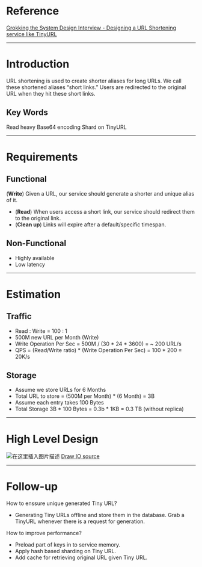# Reference
[Grokking the System Design Interview - Designing a URL Shortening service like TinyURL](https://www.educative.io/courses/grokking-the-system-design-interview/m2ygV4E81AR)

--- 

# Introduction
URL shortening is used to create shorter aliases for long URLs.
We call these shortened aliases “short links.”
Users are redirected to the original URL when they hit these short links.

## Key Words
Read heavy
Base64 encoding
Shard on TinyURL

---

# Requirements

## **Functional**
(**Write**) Given a URL, our service should generate a shorter and unique alias of it.
* (**Read**) When users access a short link, our service should redirect them to the original link.
* (**Clean up**) Links will expire after a default/specific timespan.

## **Non-Functional**
* Highly available
* Low latency

---

# Estimation
## **Traffic**
* Read : Write = 100 : 1
* 500M new URL per Month (Write)
* Write Operation Per Sec = 500M / (30 * 24 * 3600) = ~ 200 URL/s
* QPS = (Read/Write ratio) * (Write Operation Per Sec) = 100 * 200 = 20K/s

## **Storage**
* Assume we store URLs for 6 Months
* Total URL to store = (500M per Month) * (6 Month) = 3B
* Assume each entry takes 100 Bytes
* Total Storage 3B * 100 Bytes = 0.3b * 1KB = 0.3 TB (without replica)

---

# High Level Design
![在这里插入图片描述](https://img-blog.csdnimg.cn/657324cb418d416d9c541685732df532.png?x-oss-process=image/watermark,type_ZHJvaWRzYW5zZmFsbGJhY2s,shadow_50,text_Q1NETiBAWXVueGlhbmdfSGU=,size_20,color_FFFFFF,t_70,g_se,x_16#pic_center)
[Draw IO source](https://drive.google.com/file/d/1PjE7Zju74thAiUTQulFoHAwmXsRlMAtv/view?usp=sharing)

---

# Follow-up
How to enssure unique generated Tiny URL?
* Generating Tiny URLs offline and store them in the database. Grab a TinyURL whenever there is a request for generation.

How to improve performance?
* Preload part of keys in to service memory.
* Apply hash based sharding on Tiny URL.
* Add cache for retrieving original URL given Tiny URL.
<!--stackedit_data:
eyJoaXN0b3J5IjpbLTIwMzIzOTkxMDksMTc2ODIxMDU2NV19
-->
